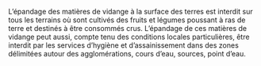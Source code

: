L’épandage des matières de vidange à la surface des terres est interdit sur tous les terrains où sont cultivés des fruits et légumes poussant à ras de terre et destinés à être consommés crus.
L’épandage de ces matières de vidange peut aussi, compte tenu des conditions locales particulières, être interdit par les services d’hygiène et d’assainissement dans des zones délimitées autour des agglomérations, cours d’eau, sources, point d’eau.
